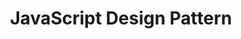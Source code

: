 ---
title: JavaScript Design Pattern
layout: collection
permalink: /javascript_design_pattern/
collection: javascript_design_pattern
entries_layout: grid
---